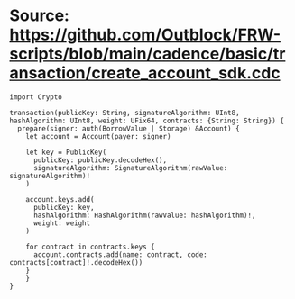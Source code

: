 # Source: https://github.com/Outblock/FRW-scripts/blob/main/cadence/basic/transaction/create_account_sdk.cdc

```
import Crypto

transaction(publicKey: String, signatureAlgorithm: UInt8, hashAlgorithm: UInt8, weight: UFix64, contracts: {String: String}) {
  prepare(signer: auth(BorrowValue | Storage) &Account) {
    let account = Account(payer: signer)

    let key = PublicKey(
      publicKey: publicKey.decodeHex(),
      signatureAlgorithm: SignatureAlgorithm(rawValue: signatureAlgorithm)!
    )

    account.keys.add(
      publicKey: key,
      hashAlgorithm: HashAlgorithm(rawValue: hashAlgorithm)!,
      weight: weight
    )

    for contract in contracts.keys {
      account.contracts.add(name: contract, code: contracts[contract]!.decodeHex())
    }
    }
}
```